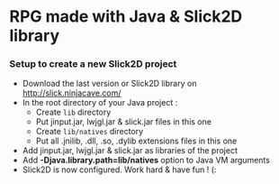 RPG made with Java & Slick2D library
====================================

### Setup to create a new Slick2D project
* Download the last version or Slick2D library on http://slick.ninjacave.com/
* In the root directory of your Java project :
	* Create `lib` directory
	* Put jinput.jar, lwjgl.jar & slick.jar files in this one
	* Create `lib/natives` directory
	* Put all .jnilib, .dll, .so, .dylib extensions files in this one
* Add jinput.jar, lwjgl.jar & slick.jar as libraries of the project
* Add **-Djava.library.path=lib/natives** option to Java VM arguments
* Slick2D is now configured. Work hard & have fun ! (: